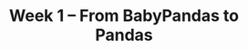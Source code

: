 ---
    title: Week 1 – From BabyPandas to Pandas
    weekNumber: 1
    days:
      - date: 2023-1-9
        events:
          "**LEC 1**{: .label .label-lecture } [Introduction](resources/lectures/lec01/lec01.html)":
            "[🎥](https://podcast.ucsd.edu/watch/wi23/dsc80_a00/1) • [Ch. 1](https://notes.dsc80.com/content/01/introduction.html)"
      - date: 2023-1-11
        events:
          "**LEC 2**{: .label .label-lecture } [DataFrame Fundamentals](resources/lectures/lec02/lec02.html)":
            "[🎥](https://podcast.ucsd.edu/watch/wi23/dsc80_a00/2) • [Ch. 2](https://notes.dsc80.com/content/02/introduction.html), [Ed](https://edstem.org/us/courses/32057/discussion/2447187)"
        
      - date: 2023-1-13
        events:
          "**LEC 3**{: .label .label-lecture } [More DataFrame Fundamentals](resources/lectures/lec03/lec03.html)":
            "[🎥](https://podcast.ucsd.edu/watch/wi23/dsc80_a00/3) • [Ch. 2](https://notes.dsc80.com/content/02/introduction.html), [3](https://notes.dsc80.com/content/03/introduction.html)"
                
---